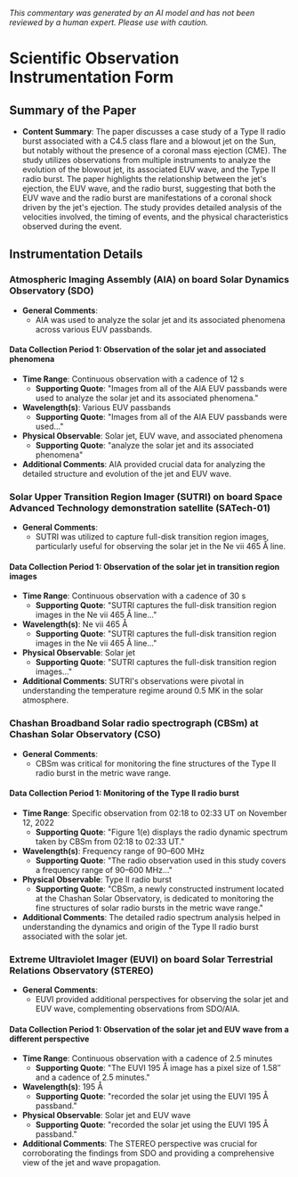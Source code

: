 _This commentary was generated by an AI model and has not been reviewed by a human expert. Please use with caution._

# Scientific Observation Instrumentation Form

## Summary of the Paper
- **Content Summary**: The paper discusses a case study of a Type II radio burst associated with a C4.5 class flare and a blowout jet on the Sun, but notably without the presence of a coronal mass ejection (CME). The study utilizes observations from multiple instruments to analyze the evolution of the blowout jet, its associated EUV wave, and the Type II radio burst. The paper highlights the relationship between the jet's ejection, the EUV wave, and the radio burst, suggesting that both the EUV wave and the radio burst are manifestations of a coronal shock driven by the jet's ejection. The study provides detailed analysis of the velocities involved, the timing of events, and the physical characteristics observed during the event.

## Instrumentation Details

### Atmospheric Imaging Assembly (AIA) on board Solar Dynamics Observatory (SDO)
- **General Comments**:
   - AIA was used to analyze the solar jet and its associated phenomena across various EUV passbands.

#### Data Collection Period 1: Observation of the solar jet and associated phenomena
- **Time Range**: Continuous observation with a cadence of 12 s
   - **Supporting Quote**: "Images from all of the AIA EUV passbands were used to analyze the solar jet and its associated phenomena."
- **Wavelength(s)**: Various EUV passbands
   - **Supporting Quote**: "Images from all of the AIA EUV passbands were used..."
- **Physical Observable**: Solar jet, EUV wave, and associated phenomena
   - **Supporting Quote**: "analyze the solar jet and its associated phenomena"
- **Additional Comments**: AIA provided crucial data for analyzing the detailed structure and evolution of the jet and EUV wave.

### Solar Upper Transition Region Imager (SUTRI) on board Space Advanced Technology demonstration satellite (SATech-01)
- **General Comments**:
   - SUTRI was utilized to capture full-disk transition region images, particularly useful for observing the solar jet in the Ne vii 465 Å line.

#### Data Collection Period 1: Observation of the solar jet in transition region images
- **Time Range**: Continuous observation with a cadence of 30 s
   - **Supporting Quote**: "SUTRI captures the full-disk transition region images in the Ne vii 465 Å line..."
- **Wavelength(s)**: Ne vii 465 Å
   - **Supporting Quote**: "SUTRI captures the full-disk transition region images in the Ne vii 465 Å line..."
- **Physical Observable**: Solar jet
   - **Supporting Quote**: "SUTRI captures the full-disk transition region images..."
- **Additional Comments**: SUTRI's observations were pivotal in understanding the temperature regime around 0.5 MK in the solar atmosphere.

### Chashan Broadband Solar radio spectrograph (CBSm) at Chashan Solar Observatory (CSO)
- **General Comments**:
   - CBSm was critical for monitoring the fine structures of the Type II radio burst in the metric wave range.

#### Data Collection Period 1: Monitoring of the Type II radio burst
- **Time Range**: Specific observation from 02:18 to 02:33 UT on November 12, 2022
   - **Supporting Quote**: "Figure 1(e) displays the radio dynamic spectrum taken by CBSm from 02:18 to 02:33 UT."
- **Wavelength(s)**: Frequency range of 90–600 MHz
   - **Supporting Quote**: "The radio observation used in this study covers a frequency range of 90–600 MHz..."
- **Physical Observable**: Type II radio burst
   - **Supporting Quote**: "CBSm, a newly constructed instrument located at the Chashan Solar Observatory, is dedicated to monitoring the fine structures of solar radio bursts in the metric wave range."
- **Additional Comments**: The detailed radio spectrum analysis helped in understanding the dynamics and origin of the Type II radio burst associated with the solar jet.

### Extreme Ultraviolet Imager (EUVI) on board Solar Terrestrial Relations Observatory (STEREO)
- **General Comments**:
   - EUVI provided additional perspectives for observing the solar jet and EUV wave, complementing observations from SDO/AIA.

#### Data Collection Period 1: Observation of the solar jet and EUV wave from a different perspective
- **Time Range**: Continuous observation with a cadence of 2.5 minutes
   - **Supporting Quote**: "The EUVI 195 Å image has a pixel size of 1.58′′ and a cadence of 2.5 minutes."
- **Wavelength(s)**: 195 Å
   - **Supporting Quote**: "recorded the solar jet using the EUVI 195 Å passband."
- **Physical Observable**: Solar jet and EUV wave
   - **Supporting Quote**: "recorded the solar jet using the EUVI 195 Å passband."
- **Additional Comments**: The STEREO perspective was crucial for corroborating the findings from SDO and providing a comprehensive view of the jet and wave propagation.
